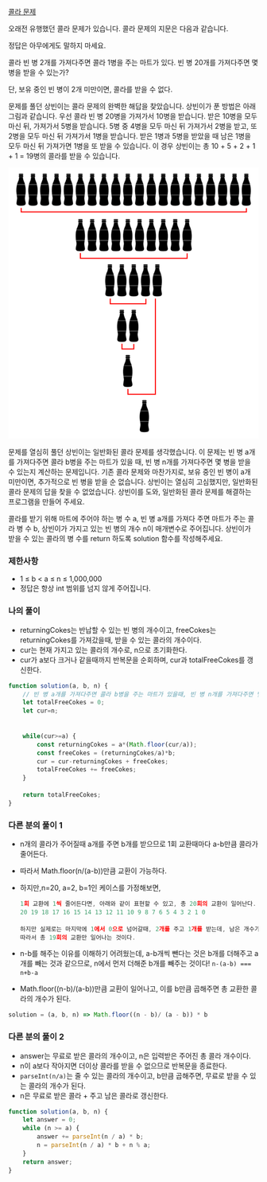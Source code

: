 <a href="">콜라 문제</a>

오래전 유행했던 콜라 문제가 있습니다. 콜라 문제의 지문은 다음과 같습니다.

정답은 아무에게도 말하지 마세요.

콜라 빈 병 2개를 가져다주면 콜라 1병을 주는 마트가 있다. 빈 병 20개를 가져다주면 몇 병을 받을 수 있는가?

단, 보유 중인 빈 병이 2개 미만이면, 콜라를 받을 수 없다.

문제를 풀던 상빈이는 콜라 문제의 완벽한 해답을 찾았습니다. 상빈이가 푼 방법은 아래 그림과 같습니다. 우선 콜라 빈 병 20병을 가져가서 10병을 받습니다. 받은 10병을 모두 마신 뒤, 가져가서 5병을 받습니다. 5병 중 4병을 모두 마신 뒤 가져가서 2병을 받고, 또 2병을 모두 마신 뒤 가져가서 1병을 받습니다. 받은 1병과 5병을 받았을 때 남은 1병을 모두 마신 뒤 가져가면 1병을 또 받을 수 있습니다. 이 경우 상빈이는 총 10 + 5 + 2 + 1 + 1 = 19병의 콜라를 받을 수 있습니다.

<img src="../images/coke.png"/>

문제를 열심히 풀던 상빈이는 일반화된 콜라 문제를 생각했습니다. 이 문제는 빈 병 a개를 가져다주면 콜라 b병을 주는 마트가 있을 때, 빈 병 n개를 가져다주면 몇 병을 받을 수 있는지 계산하는 문제입니다. 기존 콜라 문제와 마찬가지로, 보유 중인 빈 병이 a개 미만이면, 추가적으로 빈 병을 받을 순 없습니다. 상빈이는 열심히 고심했지만, 일반화된 콜라 문제의 답을 찾을 수 없었습니다. 상빈이를 도와, 일반화된 콜라 문제를 해결하는 프로그램을 만들어 주세요.

콜라를 받기 위해 마트에 주어야 하는 병 수 a, 빈 병 a개를 가져다 주면 마트가 주는 콜라 병 수 b, 상빈이가 가지고 있는 빈 병의 개수 n이 매개변수로 주어집니다. 상빈이가 받을 수 있는 콜라의 병 수를 return 하도록 solution 함수를 작성해주세요.

### 제한사항

- 1 ≤ b < a ≤ n ≤ 1,000,000
- 정답은 항상 int 범위를 넘지 않게 주어집니다.

### 나의 풀이

- returningCokes는 반납할 수 있는 빈 병의 개수이고, freeCokes는 returningCokes를 가져갔을때, 받을 수 있는 콜라의 개수이다.
- cur는 현재 가지고 있는 콜라의 개수로, n으로 초기화한다.
- cur가 a보다 크거나 같을때까지 반복문을 순회하며, cur과 totalFreeCokes를 갱신한다.

```js
function solution(a, b, n) {
    // 빈 병 a개를 가져다주면 콜라 b병을 주는 마트가 있을때, 빈 병 n개를 가져다주면 몇 병을 받을 수 있는지
    let totalFreeCokes = 0;
    let cur=n;

        
    while(cur>=a) {
        const returningCokes = a*(Math.floor(cur/a));
        const freeCokes = (returningCokes/a)*b;
        cur = cur-returningCokes + freeCokes;
        totalFreeCokes += freeCokes;
    }
    
    return totalFreeCokes;
}
```

### 다른 분의 풀이 1

- n개의 콜라가 주어질때 a개를 주면 b개를 받으므로 1회 교환때마다 a-b만큼 콜라가 줄어든다.
- 따라서 Math.floor(n/(a-b))만큼 교환이 가능하다.
- 하지만,n=20, a=2, b=1인 케이스를 가정해보면,

    ```js
    1회 교환에 1씩 줄어든다면, 아래와 같이 표현할 수 있고, 총 20회의 교환이 일어난다.
    20 19 18 17 16 15 14 13 12 11 10 9 8 7 6 5 4 3 2 1 0

    하지만 실제로는 마지막에 1에서 0으로 넘어갈때, 2개를 주고 1개를 받는데, 남은 개수가 1개 뿐이므로 교환할 수 없다.
    따라서 총 19회의 교환만 일어나는 것이다.
    ```

- n-b를 해주는 이유를 이해하기 어려웠는데, a-b개씩 뺀다는 것은 b개를 더해주고 a개를 빼는 것과 같으므로, n에서 먼저 더해준 b개를 빼주는 것이다!
    `n-(a-b) === n+b-a`

- Math.floor((n-b)/(a-b))만큼 교환이 일어나고, 이를 b만큼 곱해주면 총 교환한 콜라의 개수가 된다.

```js
solution = (a, b, n) => Math.floor((n - b)/ (a - b)) * b
```

### 다른 분의 풀이 2

- answer는 무료로 받은 콜라의 개수이고, n은 입력받은 주어진 총 콜라 개수이다.
- n이 a보다 작아지면 더이상 콜라를 받을 수 없으므로 반복문을 종료한다.
- `parseInt(n/a)`는 줄 수 있는 콜라의 개수이고, b만큼 곱해주면, 무료로 받을 수 있는 콜라의 개수가 된다.
- n은 무료로 받은 콜라 + 주고 남은 콜라로 갱신한다.

```js
function solution(a, b, n) {
    let answer = 0;
    while (n >= a) {
        answer += parseInt(n / a) * b;
        n = parseInt(n / a) * b + n % a;
    }
    return answer;
}
```